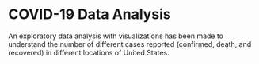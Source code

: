# COVID-19 Data Analysis
 An exploratory data analysis with visualizations has been made to understand the number of different cases reported (confirmed, death, and recovered) in different locations of United States.

